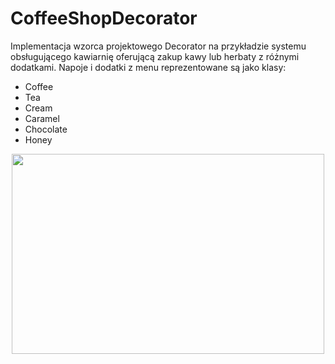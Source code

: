 # CoffeeShopDecorator

Implementacja wzorca projektowego Decorator na przykładzie systemu obsługującego kawiarnię oferującą zakup kawy lub herbaty z różnymi dodatkami. Napoje i dodatki z menu reprezentowane są jako klasy:
- Coffee
- Tea
- Cream
- Caramel
- Chocolate
- Honey
<p align="center">
  <img width="500" height="320" src="https://github.com/MaciejDemucha/CoffeeShopDecorator/assets/72813169/0a72e682-8578-4d2f-9b80-2bebb813e16c">
</p>
